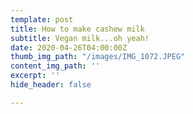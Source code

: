 ```yaml
---
template: post
title: How to make cashew milk
subtitle: Vegan milk...oh yeah!
date: 2020-04-26T04:00:00Z
thumb_img_path: "/images/IMG_1072.JPEG"
content_img_path: ''
excerpt: ''
hide_header: false

---
```

